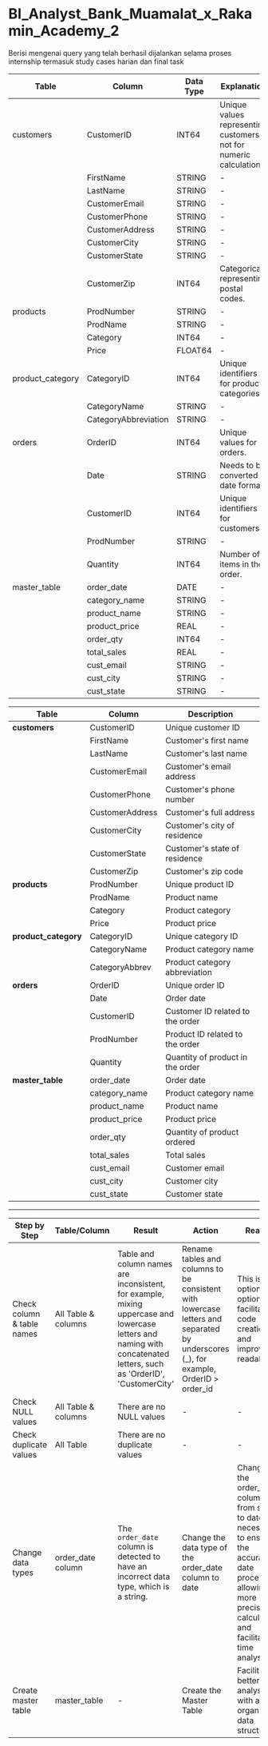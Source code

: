 # BI_Analyst_Bank_Muamalat_x_Rakamin_Academy_2
Berisi mengenai query yang telah berhasil dijalankan selama proses internship termasuk study cases harian dan final task 


| Table           | Column               | Data Type | Explanation                                                                 |
|-----------------|----------------------|-----------|------------------------------------------------------------------------------|
| customers       | CustomerID           | INT64     | Unique values representing customers, not for numeric calculations.           |
|                 | FirstName            | STRING    | -                                                                            |
|                 | LastName             | STRING    | -                                                                            |
|                 | CustomerEmail        | STRING    | -                                                                            |
|                 | CustomerPhone        | STRING    | -                                                                            |
|                 | CustomerAddress      | STRING    | -                                                                            |
|                 | CustomerCity         | STRING    | -                                                                            |
|                 | CustomerState        | STRING    | -                                                                            |
|                 | CustomerZip          | INT64     | Categorical, representing postal codes.                                       |
| products        | ProdNumber           | STRING    | -                                                                            |
|                 | ProdName             | STRING    | -                                                                            |
|                 | Category             | INT64     | -                                                                            |
|                 | Price                | FLOAT64   | -                                                                            |
| product_category| CategoryID           | INT64     | Unique identifiers for product categories.                                    |
|                 | CategoryName         | STRING    | -                                                                            |
|                 | CategoryAbbreviation | STRING    | -                                                                            |
| orders          | OrderID              | INT64     | Unique values for orders.                                                    |
|                 | Date                 | STRING    | Needs to be converted to date format.                                         |
|                 | CustomerID           | INT64     | Unique identifiers for customers.                                            |
|                 | ProdNumber           | STRING    | -                                                                            |
|                 | Quantity             | INT64     | Number of items in the order.                                                |
| master_table    | order_date           | DATE      | -                                                                            |
|                 | category_name        | STRING    | -                                                                            |
|                 | product_name         | STRING    | -                                                                            |
|                 | product_price        | REAL      | -                                                                            |
|                 | order_qty            | INT64     | -                                                                            |
|                 | total_sales          | REAL      | -                                                                            |
|                 | cust_email           | STRING    | -                                                                            |
|                 | cust_city            | STRING    | -                                                                            |
|                 | cust_state           | STRING    | -                                                                            |


| Table           | Column             | Description                              |
|-----------------|--------------------|------------------------------------------|
| **customers**    | CustomerID         | Unique customer ID                       |
|                 | FirstName          | Customer's first name                    |
|                 | LastName           | Customer's last name                     |
|                 | CustomerEmail      | Customer's email address                 |
|                 | CustomerPhone      | Customer's phone number                  |
|                 | CustomerAddress    | Customer's full address                  |
|                 | CustomerCity       | Customer's city of residence             |
|                 | CustomerState      | Customer's state of residence            |
|                 | CustomerZip        | Customer's zip code                      |
| **products**     | ProdNumber         | Unique product ID                        |
|                 | ProdName           | Product name                             |
|                 | Category           | Product category                         |
|                 | Price              | Product price                            |
| **product_category** | CategoryID      | Unique category ID                       |
|                 | CategoryName       | Product category name                    |
|                 | CategoryAbbrev     | Product category abbreviation            |
| **orders**       | OrderID           | Unique order ID                          |
|                 | Date               | Order date                               |
|                 | CustomerID         | Customer ID related to the order         |
|                 | ProdNumber         | Product ID related to the order          |
|                 | Quantity           | Quantity of product in the order         |
| **master_table** | order_date         | Order date                               |
|                 | category_name      | Product category name                    |
|                 | product_name       | Product name                             |
|                 | product_price      | Product price                            |
|                 | order_qty          | Quantity of product ordered              |
|                 | total_sales        | Total sales                              |
|                 | cust_email         | Customer email                           |
|                 | cust_city          | Customer city                            |
|                 | cust_state         | Customer state                           |

---

| Step by Step                 | Table/Column       | Result                                                                                     | Action                                                                                               | Reason                                                                                                                                                   |
|------------------------------|--------------------|--------------------------------------------------------------------------------------------|------------------------------------------------------------------------------------------------------|----------------------------------------------------------------------------------------------------------------------------------------------------------|
| Check column & table names    | All Table & columns| Table and column names are inconsistent, for example, mixing uppercase and lowercase letters and naming with concatenated letters, such as 'OrderID', 'CustomerCity' | Rename tables and columns to be consistent with lowercase letters and separated by underscores (_), for example, OrderID > order_id           | This is an optional option to facilitate code creation and improve readability.                                                                           |
| Check NULL values             | All Table & columns| There are no NULL values                                                                    | -                                                                                                    | -                                                                                                                                                        |
| Check duplicate values        | All Table          | There are no duplicate values                                                               | -                                                                                                    | -                                                                                                                                                        |
| Change data types             | order_date column  | The `order_date` column is detected to have an incorrect data type, which is a string.      | Change the data type of the order_date column to date                                                 | Changing the order_date column from string to date is necessary to ensure the accuracy of date processing, allowing for more precise calculations and facilitating time analysis. |
| Create master table           | master_table       | -                                                                                          | Create the Master Table                                                                              | Facilitating better analysis with a more organized data structure.                                                                                        |